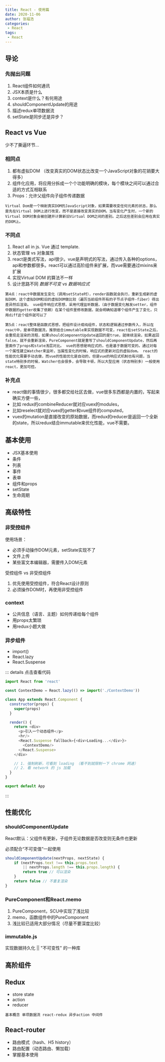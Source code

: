 ```yaml
---
title: React - 使用篇
date: 2020-11-06
author: 张福浩
categories:
 - React
tags:
 - React
---
```


## 导论

### 先抛出问题

1. React组件如何通讯
2. JSX本质是什么
3. context是什么？有何用途
4. shouldComponentUpdate的用途
5. 描述redux单项数据流
6. setState是同步还是异步？

## React vs Vue

少不了撕逼环节...

### 相同点

1. 都有虚拟DOM （改变真实的DOM状态比改变一个JavaScript对象的花销要大得多）
2. 组件化应用，将应用分拆成一个个功能明确的模块，每个模块之间可以通过合适的方式互相联系
3. Props：允许父组件向子组件传递数据

`Virtual Dom是一个映射真实DOM的JavaScript对象，如果需要改变任何元素的状态，那么是先在Virtual DOM上进行改变，而不是直接改变真实的DOM。当有变化产生时，一个新的Virtual DOM对象会被创建并计算新旧Virtual DOM之间的差别。之后这些差别会应用在真实的DOM上。`

### 不同点

1. React all in js. Vue 通过 template.
2. 状态管理 vs  对象属性
3. react是类式写法，api很少。vue是声明式的写法，通过传入各种的options，api和参数都很多。react可以通过高阶组件来扩展，而vue需要通过mixins来扩展
4. 实现Virtual  DOM 的算法不一样
5. 设计思路不同 *数据不可变 vs 数据响应式*

`第4点：react中数据发生变化（调用setState时），render函数就会执行，重新生成新的虚拟DOM，这个虚拟DOM和旧的虚拟DOM做比较（遍历当前组件所有的子节点子组件-fiber）得出差异然后渲染。
vue组件响应式思想，采用代理监听数据，（由于数据变化触发setter，组件中数据的getter收集了依赖）在某个组件里修改数据，就会明确知道哪个组件产生了变化，只用diff这个组件就可以了`  

`第5点：react整体是函数式思想，把组件设计成纯组件，状态和逻辑通过参数传入，所以在react中，是单项数据流，推崇结合immutable来实现数据不可变，react在setState之后，会重现走渲染的流程，如果shouldComponentUpdate返回的是true，就继续渲染，如果返回false，就不会重新渲染，PureComponent就是重写了shouldComponentUpdate，然后再里面作了props和state浅层对比。
vue的思想是响应式的，也是基于数据可变的。通过对每一个属性建立Watcher来监听，当属性变化的时候，响应式的更新对应的虚拟dom。
react的性能优化需要手动去做，而vue的性能优化是自动的，但是vue的响应式机制也有问题，当state特别多的时候，Watcher也会很多，会导致卡顿，所以大型应用（状态特别多）一般使用react，更加可控。`

### 补充点

* react做的事情很少，很多都交给社区去做，vue很多东西都是内置的，写起来确实方便一些，
* 比如 redux的combineReducer就对应vuex的modules，
* 比如reselect就对应vuex的getter和vue组件的computed，
* vuex的mutation是直接改变的原始数据，而redux的reducer是返回一个全新的state，所以redux结合immutable来优化性能，vue不需要。

## 基本使用

* JSX基本使用
* 条件
* 列表
* 事件
* 表单
* 组件和props
* setState
* 生命周期

## 高级特性

### 非受控组件

使用场景：
* 必须手动操作DOM元素，setState实现不了
* 文件上传
* 某些富文本编辑器，需要传入DOM元素

受控组件 vs 非受控组件

1. 优先使用受控组件，符合React设计原则
2. 必须操作DOM时，再使用非受控组件

### context

* 公共信息（语言、主题）如何传递给每个组件
* 用props太繁琐
* 用redux小题大做

### 异步组件

* import()
* React.lazy
* React.Suspense

::: details 点击查看代码
```js
import React from 'react'

const ContextDemo = React.lazy(() => import('./ContextDemo'))

class App extends React.Component {
  constructor(props) {
    super(props)
  }

  render() {
    return <div>
      <p>引入一个动态组件</p>
      <hr/>
      <React.Suspense fallback={<div>Loading...</div>}>
        <ContextDemo/>
      </React.Suspense>
    </div>

    // 1. 强制刷新，可看到 loading （看不到就限制一下 chrome 网速）
    // 2. 看 network 的 js 加载
  }
}

export default App
```
:::

## 性能优化

### shouldComponentUpdate

React默认：父组件有更新，子组件无论数据是否改变则无条件也更新

必须配合“不可变值”一起使用

```js
shouldComponentUpdate(nextProps, nextState) {
    if (nextProps.text !== this.props.text
        || nextProps.length !== this.props.length) {
        return true // 可以渲染
    }
    return false // 不重复渲染
}
```

### PureComponent和React.memo

1. PureComponent，SCU中实现了浅比较
2. memo，函数组件中的PureComponent
3. 浅比较已适用大部分情况（尽量不要深度比较）
    
### immutable.js

实现数据持久化 || "不可变性" 的一种库


## 高阶组件

## Redux

* store state
* action
* reducer

`基本概念 单项数据流 react-redux 异步action 中间件`

## React-router

* 路由模式（hash、H5 history）
* 路由配置（动态路由、懒加载）
* 掌握基本使用
